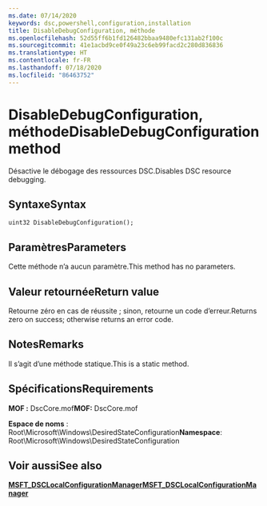 ```yaml
---
ms.date: 07/14/2020
keywords: dsc,powershell,configuration,installation
title: DisableDebugConfiguration, méthode
ms.openlocfilehash: 52d55ff6b1fd126482bbaa9480efc131ab2f100c
ms.sourcegitcommit: 41e1acbd9ce0f49a23c6eb99facd2c280d836836
ms.translationtype: HT
ms.contentlocale: fr-FR
ms.lasthandoff: 07/18/2020
ms.locfileid: "86463752"
---
```

# <a name="disabledebugconfiguration-method"></a><span data-ttu-id="b12d1-103">DisableDebugConfiguration, méthode</span><span class="sxs-lookup"><span data-stu-id="b12d1-103">DisableDebugConfiguration method</span></span>

<span data-ttu-id="b12d1-104">Désactive le débogage des ressources DSC.</span><span class="sxs-lookup"><span data-stu-id="b12d1-104">Disables DSC resource debugging.</span></span>

## <a name="syntax"></a><span data-ttu-id="b12d1-105">Syntaxe</span><span class="sxs-lookup"><span data-stu-id="b12d1-105">Syntax</span></span>

```mof
uint32 DisableDebugConfiguration();
```

## <a name="parameters"></a><span data-ttu-id="b12d1-106">Paramètres</span><span class="sxs-lookup"><span data-stu-id="b12d1-106">Parameters</span></span>

<span data-ttu-id="b12d1-107">Cette méthode n’a aucun paramètre.</span><span class="sxs-lookup"><span data-stu-id="b12d1-107">This method has no parameters.</span></span>

## <a name="return-value"></a><span data-ttu-id="b12d1-108">Valeur retournée</span><span class="sxs-lookup"><span data-stu-id="b12d1-108">Return value</span></span>

<span data-ttu-id="b12d1-109">Retourne zéro en cas de réussite ; sinon, retourne un code d’erreur.</span><span class="sxs-lookup"><span data-stu-id="b12d1-109">Returns zero on success; otherwise returns an error code.</span></span>

## <a name="remarks"></a><span data-ttu-id="b12d1-110">Notes</span><span class="sxs-lookup"><span data-stu-id="b12d1-110">Remarks</span></span>

<span data-ttu-id="b12d1-111">Il s’agit d’une méthode statique.</span><span class="sxs-lookup"><span data-stu-id="b12d1-111">This is a static method.</span></span>

## <a name="requirements"></a><span data-ttu-id="b12d1-112">Spécifications</span><span class="sxs-lookup"><span data-stu-id="b12d1-112">Requirements</span></span>

<span data-ttu-id="b12d1-113">**MOF :** DscCore.mof</span><span class="sxs-lookup"><span data-stu-id="b12d1-113">**MOF:** DscCore.mof</span></span>

<span data-ttu-id="b12d1-114">**Espace de noms** : Root\Microsoft\Windows\DesiredStateConfiguration</span><span class="sxs-lookup"><span data-stu-id="b12d1-114">**Namespace**: Root\Microsoft\Windows\DesiredStateConfiguration</span></span>

## <a name="see-also"></a><span data-ttu-id="b12d1-115">Voir aussi</span><span class="sxs-lookup"><span data-stu-id="b12d1-115">See also</span></span>

[<span data-ttu-id="b12d1-116">**MSFT_DSCLocalConfigurationManager**</span><span class="sxs-lookup"><span data-stu-id="b12d1-116">**MSFT_DSCLocalConfigurationManager**</span></span>](msft-dsclocalconfigurationmanager.md)
